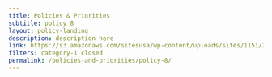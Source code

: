 ```yaml
---
title: Policies & Priorities
subtitle: policy 8
layout: policy-landing
description: description here
link: https://s3.amazonaws.com/sitesusa/wp-content/uploads/sites/1151/2017/05/CIO-Council-State-of-Federal-IT-Report-January-2017-1.pdf
filters: category-1 closed
permalink: /policies-and-priorities/policy-8/
---
```

